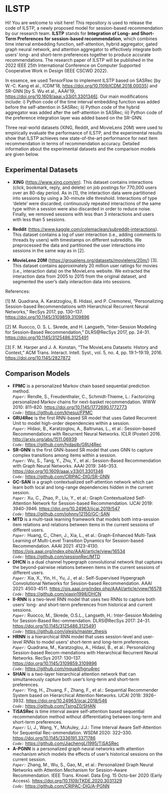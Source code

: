 ILSTP
=====
Hi! You are welcome to visit here!
This repository is used to release the code of ILSTP, a newly proposed model for session-based recommendation by our research team. **ILSTP** stands for **Integration of Long- and Short-Term Preferences for session-based recommendation**, which combines time interval embedding function, self-attention, hybrid aggregator, gated graph neural network, and attention aggregator to effectively integrate both users’ long- and short-term preferences together to produce accurate recommendations. The research paper of ILSTP will be published in the 2022 IEEE 25th International Conference on Computer Supported Cooperative Work in Design (IEEE CSCWD 2022).


In essence, we used TensorFlow to implement ILSTP based on SASRec [by W.-C. Kang et al., ICDM'18, https://doi.org/10.1109/ICDM.2018.00035] and SR-GNN [by S. Wu et al., AAAI'19, https://doi.org/10.1609/aaai.v33i01.3301346]. Our main modifications include: i) Python code of the time interval embedding function was added before the self-attention in SASRec; ii) Python code of the hybrid aggregator was added after the self-attention in SASRec; iii) Python code of the preference integration layer was added based on the SR-GNN.


Three real-world datasets (XING, Reddit, and MovieLens 20M) were used to empirically evaluate the performance of ILSTP, and the experimental results show that ILSTP achieves new state-of-the-art performance for next item recommendation in terms of recommendation accuracy. Detailed information about the experimental datasets and the comparison models are given below.


Experimental Datasets
--
* **XING** (https://www.xing.com/en). This dataset contains interactions (click, bookmark, reply, and delete) on job postings for 770,000 users over an 80-day period. As in [1], the interaction data were partitioned into sessions by using a 30-minute idle threshold. Interactions of type ‘delete’ were discarded; continuously repeated interactions of the same type within a session were also discarded in order to reduce noise. Finally, we removed sessions with less than 3 interactions and users with less than 5 sessions.

* **Reddit** (https://www.kaggle.com/colemaclean/subreddit-interactions). This dataset contains a log of user interaction (i.e., adding comments to threads by users) with timestamps on different subreddits. We preprocessed the data and partitioned the user interactions into sessions in the same way as in [2].

* **MovieLens 20M** (https://grouplens.org/datasets/movielens/20m/) [3]. This dataset contains approximately 20 million user ratings for movies (i.e., interaction data) on the MovieLens website. We extracted the interaction data from 2005 to 2015 from the original dataset, and segmented the user’s daily interaction data into sessions.


References:

[1] M. Quadrana, A. Karatzoglou, B. Hidasi, and P. Cremonesi, “Personalizing Session-based Recommendations with Hierarchical Recurrent Neural Networks,” RecSys 2017, pp. 130–137. https://doi.org/10.1145/3109859.3109896


[2] M. Ruocco, O. S. L. Skrede, and H. Langseth, “Inter-Session Modeling for Session-Based Recommendation,” DLRS@RecSys 2017, pp. 24–31. https://doi.org/10.1145/3125486.3125491


[3] F. M. Harper and J. A. Konstan, “The MovieLens Datasets: History and Context,” ACM Trans. Interact. Intell. Syst., vol. 5, no. 4, pp. 19:1–19:19, 2016. https://doi.org/10.1145/2827872


Comparison Models
------
* **FPMC** is a personalized Markov chain based sequential prediction method.<br>
*`Paper:`* Rendle, S., Freudenthaler, C., Schmidt-Thieme, L.: Factorizing personalized Markov chains for next-basket recommendation. WWW 2010: 811–820. https://doi.org/10.1145/1772690.1772773<br>
*`Code:`* https://github.com/khesui/FPMC
* **GRU4Rec** is the first RNN-based SR model that uses Gated Recurrent Unit to model high-order dependencies within a session.<br>
*`Paper:`* Hidasi, B., Karatzoglou, A., Baltrunas, L., et al.: Session-based Recommendations with Recurrent Neural Networks. ICLR (Poster) 2016. http://arxiv.org/abs/1511.06939<br>
*`Code:`* https://github.com/hidasib/GRU4Rec
* **SR-GNN** is the first GNN-based SR model that uses GNN to capture complex transitions among items within a session.<br>
*`Paper:`* Wu, S., Tang, Y., Zhu, Y., et al.: Session-Based Recommendation with Graph Neural Networks. AAAI 2019: 346–353. https://doi.org/10.1609/aaai.v33i01.3301346<br>
*`Code:`* https://github.com/CRIPAC-DIG/SR-GNN
* **GC-SAN** is a graph contextualized self-attention network which can learn both local and long-range dependencies hidden in the current session.<br>
*`Paper:`* Xu, C., Zhao, P., Liu, Y., et al.: Graph Contextualized Self-Attention Network for Session-based Recommendation. IJCAI 2019: 3940-3946. https://doi.org/10.24963/ijcai.2019/547<br>
*`Code:`* https://github.com/johnny12150/GC-SAN
* **MTD** is a multi-task learning framework that models both intra-session item relations and relations between items in the current sessions of different users.<br>
*`Paper:`* Huang, C., Chen, J., Xia, L., et al.: Graph-Enhanced Multi-Task Learning of Multi-Level Transition Dynamics for Session-based Recommendation. AAAI 2021: 4123-4130. https://ojs.aaai.org/index.php/AAAI/article/view/16534<br>
*`Code:`* https://github.com/sessionRec/MTD
* **DHCN** is a dual channel hypergraph convolutional network that captures the beyond-pairwise relations between items in the current sessions of different users.<br>
*`Paper:`* Xia, X., Yin, H., Yu, J., et al.: Self-Supervised Hypergraph Convolutional Networks for Session-based Recommendation. AAAI 2021: 4503-4511. https://ojs.aaai.org/index.php/AAAI/article/view/16578<br>
*`Code:`* https://github.com/xiaxin1998/DHCN
* **II-RNN** is a two-level RNN model that uses two RNNs to capture both users’ long- and short-term preferences from historical and current sessions.<br>
*`Paper:`* Ruocco, M., Skrede, O.S.L., Langseth, H.: Inter-Session Modeling for Session-Based Rec-ommendation. DLRS@RecSys 2017: 24–31. https://doi.org/10.1145/3125486.3125491<br>
*`Code:`* https://github.com/olesls/master_thesis
* **HRNN** is a hierarchical RNN model that uses session-level and user-level RNNs to model users’ short-term and long-term preferences.<br>
*`Paper:`* Quadrana, M., Karatzoglou, A., Hidasi, B., et al.: Personalizing Session-based Recom-mendations with Hierarchical Recurrent Neural Networks. RecSys 2017: 130–137. https://doi.org/10.1145/3109859.3109896<br>
*`Code:`* https://github.com/mquad/hgru4rec
* **SHAN** is a two-layer hierarchical attention network that can simultaneously capture both user’s long-term and short-term preferences.<br>
*`Paper:`* Ying, H., Zhuang, F., Zhang, F., et al.: Sequential Recommender System based on Hierarchical Attention Networks. IJCAI 2018: 3926–3932. https://doi.org/10.24963/ijcai.2018/546<br>
*`Code:`* https://github.com/TsingZ0/SHAN
* **TiSASRec** is time interval aware self-attention based sequential recommendation method without differentiating between long-term and short-term preferences.<br>
*`Paper:`* Li, J., Wang, Y., McAuley, J.J.: Time Interval Aware Self-Attention for Sequential Rec-ommendation. WSDM 2020: 322–330. https://doi.org/10.1145/3336191.3371786<br>
*`Code:`* https://github.com/JiachengLi1995/TiSASRec
* **A-PGNN** is a personalized graph neural networks with attention mechanism which models the effects of user’s historical sessions on the current session.<br>
*`Paper:`* Zhang, M., Wu, S., Gao, M., et al.: Personalized Graph Neural Networks with Attention Mechanism for Session-Aware Recommendation. IEEE Trans. Knowl. Data Eng. 15 Octo-ber 2020 (Early Access). https://doi.org/10.1109/TKDE.2020.3031329<br>
*`Code:`* https://github.com/CRIPAC-DIG/A-PGNN
